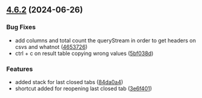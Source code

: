 ## [4.6.2](https://github.com/beekeeper-studio/beekeeper-studio/compare/v4.6.0...v4.6.2) (2024-06-26)


### Bug Fixes

* add columns and total count the queryStream in order to get headers on csvs and whatnot ([4653726](https://github.com/beekeeper-studio/beekeeper-studio/commit/46537264b68dee80eec1491cbc8d01ffba02b22a))
* ctrl + c on result table copying wrong values ([5bf038d](https://github.com/beekeeper-studio/beekeeper-studio/commit/5bf038d91ba2f19e393980771c44825c87fe5abe))


### Features

* added stack for last closed tabs ([84da0a4](https://github.com/beekeeper-studio/beekeeper-studio/commit/84da0a4a40c46f31af6d08ba860ea988e8a454d2))
* shortcut added for reopening last closed tab ([3e6f401](https://github.com/beekeeper-studio/beekeeper-studio/commit/3e6f401be518f0c63d4d8d5ee23b62772187f0f7))